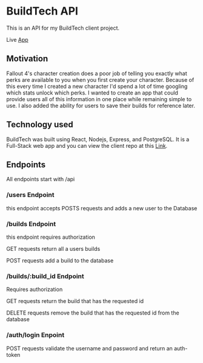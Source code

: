 # BuildTech API

This is an API for my BuildTech client project. 

Live [App](https://fallout-4-build-manager.now.sh/)

## Motivation 

Fallout 4's character creation does a poor job of telling you exactly what perks are available to you when you first create your character. Because of this every time I created a new character I'd spend a lot of time googling which stats unlock which perks. I wanted to create an app that could provide users all of this information in one place while remaining simple to use. I also added the ability for users to save their builds for reference later.

## Technology used

BuildTech was built using React, Nodejs, Express, and PostgreSQL. It is a Full-Stack web app and you can view the client repo at this [Link](https://github.com/f3ve/Build-Tech-Client).

## Endpoints

All endpoints start with /api

### /users Endpoint

this endpoint accepts POSTS requests and adds a new user to the Database

### /builds Endpoint

this endpoint requires authorization

GET requests return all a users builds

POST requests add a build to the database

### /builds/:build_id Endpoint

Requires authorization

GET requests return the build that has the requested id

DELETE requests remove the build that has the requested id from the database

### /auth/login Enpoint

POST requests validate the username and password and return an auth-token

